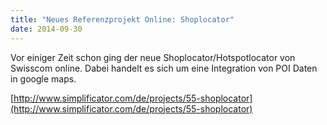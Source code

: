 ```yaml
---
title: "Neues Referenzprojekt Online: Shoplocator"
date: 2014-09-30
---
```


Vor einiger Zeit schon ging der neue Shoplocator/Hotspotlocator von Swisscom online. Dabei handelt es sich um eine Integration von POI Daten in google maps.

[http://www.simplificator.com/de/projects/55-shoplocator](http://www.simplificator.com/de/projects/55-shoplocator)
